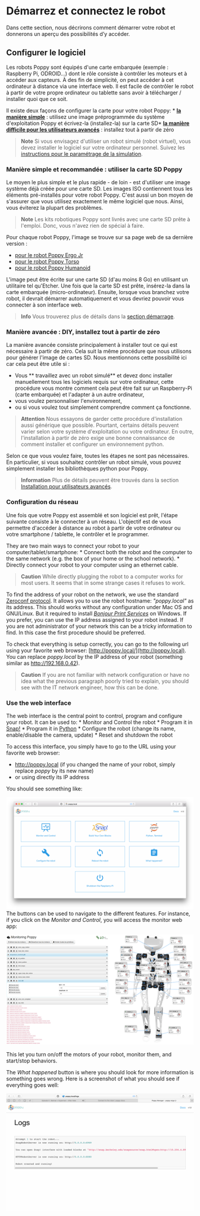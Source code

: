 # Démarrez et connectez le robot

Dans cette section, nous décrirons comment démarrer votre robot et donnerons un aperçu des possibilités d’y accéder.

## Configurer le logiciel

Les robots Poppy sont équipés d'une carte embarquée (exemple : Raspberry Pi, ODROID...) dont le rôle consiste à contrôler les moteurs et à accéder aux capteurs. À des fin de simplicité, on peut accéder à cet ordinateur à distance via une interface web. Il est facile de contrôler le robot à partir de votre propre ordinateur ou tablette sans avoir à télécharger / installer quoi que ce soit.

Il existe deux façons de configurer la carte pour votre robot Poppy: * [**la manière simple**](#easy-and-recommended-way-use-the-poppy-sdcard) : utilisez une image préprogrammée du système d'exploitation Poppy et écrivez-la (installez-la) sur la carte SD* [**la manière difficile pour les utilisateurs avancés**](#advanced-way-diy-install-everything-from-scratch) : installez tout à partir de zéro

> **Note** Si vous envisagez d'utiliser un robot simulé (robot virtuel), vous devez installer le logiciel sur votre ordinateur personnel. Suivez les [instructions pour le paramétrage de la simulation](README.md#you-want-to-try-poppy-robots-in-a-simulator-or-in-a-web-viewer).

### Manière simple et recommandée : utiliser la carte SD Poppy

Le moyen le plus simple et le plus rapide - de loin - est d'utiliser une image système déjà créée pour une carte SD. Les images ISO contiennent tous les éléments pré-installés pour votre robot Poppy. C'est aussi un bon moyen de s'assurer que vous utilisez exactement le même logiciel que nous. Ainsi, vous éviterez la plupart des problèmes.

> **Note** Les kits robotiques Poppy sont livrés avec une carte SD prête à l'emploi. Donc, vous n'avez rien de spécial à faire.

Pour chaque robot Poppy, l'image se trouve sur sa page web de sa dernière version :

* [pour le robot Poppy Ergo Jr](https://github.com/poppy-project/poppy-ergo-jr/releases)
* [pour le robot Poppy Torso](https://github.com/poppy-project/poppy-torso/releases)
* [pour le robot Poppy Humanoid](https://github.com/poppy-project/poppy-humanoid/releases/)

L'image peut être écrite sur une carte SD (d'au moins 8 Go) en utilisant un utilitaire tel qu'Etcher. Une fois que la carte SD est prête, insérez-la dans la carte embarquée (micro-ordinateur). Ensuite, lorsque vous branchez votre robot, il devrait démarrer automatiquement et vous devriez pouvoir vous connecter à son interface web.

> **Info** Vous trouverez plus de détails dans la [section démarrage](../installation/README.md).

### Manière avancée : DIY, installez tout à partir de zéro

La manière avancée consiste principalement à installer tout ce qui est nécessaire à partir de zéro. Cela suit la même procédure que nous utilisons pour générer l'image de cartes SD. Nous mentionnons cette possibilité ici car cela peut être utile si :

* Vous ** travaillez avec un robot simulé** et devez donc installer manuellement tous les logiciels requis sur votre ordinateur, cette procédure vous montre comment cela peut être fait sur un Raspberry-Pi (carte embarquée) et l'adapter à un autre ordinateur,
* vous voulez personnaliser l'environnement,
* ou si vous voulez tout simplement comprendre comment ça fonctionne.

> **Attention** Nous essayons de garder cette procédure d'installation aussi générique que possible. Pourtant, certains détails peuvent varier selon votre système d'exploitation ou votre ordinateur. En outre, l'installation à partir de zéro exige une bonne connaissance de comment installer et configurer un environnement python.

Selon ce que vous voulez faire, toutes les étapes ne sont pas nécessaires. En particulier, si vous souhaitez contrôler un robot simulé, vous pouvez simplement installer les bibliothèques python pour Poppy.

> **Information** Plus de détails peuvent être trouvés dans la section [ Installation pour utilisateurs avancés](../installation/README.md).

### Configuration du réseau

Une fois que votre Poppy est assemblé et son logiciel est prêt, l'étape suivante consiste à le connecter à un réseau. L'objectif est de vous permettre d'accéder à distance au robot à partir de votre ordinateur ou votre smartphone / tablette, le contrôler et le programmer.

They are two main ways to connect your robot to your computer/tablet/smartphone: * Connect both the robot and the computer to the same network (e.g. the box of your home or the school network). * Directly connect your robot to your computer using an ethernet cable.

> **Caution** While directly plugging the robot to a computer works for most users. It seems that in some strange cases it refuses to work.

To find the address of your robot on the network, we use the standard [Zeroconf protocol](https://fr.wikipedia.org/wiki/Zeroconf). It allows you to use the robot hostname: *"poppy.local"* as its address. This should works without any configuration under Mac OS and GNU/Linux. But it required to install [*Bonjour Print Services*](https://support.apple.com/kb/DL999) on Windows. If you prefer, you can use the IP address assigned to your robot instead. If you are not administrator of your network this can be a tricky information to find. In this case the first procedure should be preferred.

To check that everything is setup correctly, you can go to the following url using your favorite web browser: [http://poppy.local/](http://poppy.local). You can replace *poppy.local* by the IP address of your robot (something similar as http://192.168.0.42).

> **Caution** If you are not familiar with network configuration or have no idea what the previous paragraph poorly tried to explain, you should see with the IT network engineer, how this can be done.

### Use the web interface

The web interface is the central point to control, program and configure your robot. It can be used to: * Monitor and Control the robot * Program it in [Snap!](http://snap.berkeley.edu) * Program it in [Python](https://www.python.org) * Configure the robot (change its name, enable/disable the camera, update) * Reset and shutdown the robot

To access this interface, you simply have to go to the URL using your favorite web browser:

* http://poppy.local (if you changed the name of your robot, simply replace *poppy* by its new name)
* or using directly its IP address

You should see something like:

![Home Page](../img/poppy_home.png) The buttons can be used to navigate to the different features. For instance, if you click on the *Monitor and Control*, you will access the monitor web app:

![Monitor interface](../img/poppy_monitor.png)

This let you turn on/off the motors of your robot, monitor them, and start/stop behaviors.

The *What happened* button is where you should look for more information is something goes wrong. Here is a screenshot of what you should see if everything goes well:

![Screenshot of the web log interface](../img/web-logs.png)